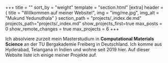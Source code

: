 +++
title = ""
sort_by = "weight"
template = "section.html"
[extra]
header = { title = "Willkommen auf meiner Website!", img = "img/me.jpg", img_alt = "Mukund Yedunuthala" }
section_path = "projects/_index.de.md"
projects_path="projects/_index.md"
show_projects_first=true
max_posts = 0
show_remote_changes = true
max_projects = 6
+++

Ich absolviere zurzeit mein Masterstudium in **Computational Materials Science** an der TU Bergakademie Freiberg in Deutschland. Ich komme aus Hyderabad, Telangana in Indien und wohne seit 2019 hier. Auf dieser Website liste ich einige meiner Projekte auf. 
